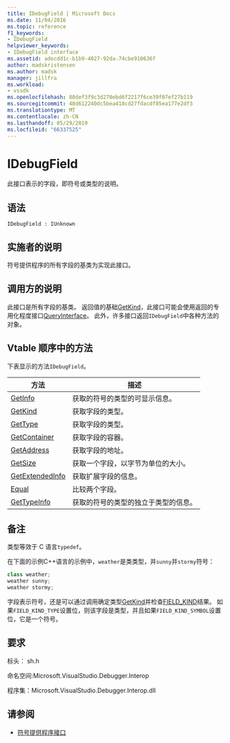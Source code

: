 ```yaml
---
title: IDebugField | Microsoft Docs
ms.date: 11/04/2016
ms.topic: reference
f1_keywords:
- IDebugField
helpviewer_keywords:
- IDebugField interface
ms.assetid: adecdd1c-b1b9-4027-92da-74cbe910636f
author: madskristensen
ms.author: madsk
manager: jillfra
ms.workload:
- vssdk
ms.openlocfilehash: 80def3f9c3d270ebd6f2217f6ce39f07ef27b119
ms.sourcegitcommit: 40d612240dc5bea418cd27fdacdf85ea177e2df3
ms.translationtype: MT
ms.contentlocale: zh-CN
ms.lasthandoff: 05/29/2019
ms.locfileid: "66337525"
---
```

# <a name="idebugfield"></a>IDebugField
此接口表示的字段，即符号或类型的说明。

## <a name="syntax"></a>语法

```
IDebugField : IUnknown
```

## <a name="notes-for-implementers"></a>实施者的说明
 符号提供程序的所有字段的基类为实现此接口。

## <a name="notes-for-callers"></a>调用方的说明
 此接口是所有字段的基类。 返回值的基础[GetKind](../../../extensibility/debugger/reference/idebugfield-getkind.md)，此接口可能会使用返回的专用化程度接口[QueryInterface](/cpp/atl/queryinterface)。 此外，许多接口返回`IDebugField`中各种方法的对象。

## <a name="methods-in-vtable-order"></a>Vtable 顺序中的方法
 下表显示的方法`IDebugField`。

|方法|描述|
|------------|-----------------|
|[GetInfo](../../../extensibility/debugger/reference/idebugfield-getinfo.md)|获取的符号的类型的可显示信息。|
|[GetKind](../../../extensibility/debugger/reference/idebugfield-getkind.md)|获取字段的类型。|
|[GetType](../../../extensibility/debugger/reference/idebugfield-gettype.md)|获取字段的类型。|
|[GetContainer](../../../extensibility/debugger/reference/idebugfield-getcontainer.md)|获取字段的容器。|
|[GetAddress](../../../extensibility/debugger/reference/idebugfield-getaddress.md)|获取字段的地址。|
|[GetSize](../../../extensibility/debugger/reference/idebugfield-getsize.md)|获取一个字段，以字节为单位的大小。|
|[GetExtendedInfo](../../../extensibility/debugger/reference/idebugfield-getextendedinfo.md)|获取扩展字段的信息。|
|[Equal](../../../extensibility/debugger/reference/idebugfield-equal.md)|比较两个字段。|
|[GetTypeInfo](../../../extensibility/debugger/reference/idebugfield-gettypeinfo.md)|获取的符号的类型的独立于类型的信息。|

## <a name="remarks"></a>备注
 类型等效于 C 语言`typedef`。

 在下面的示例C++语言的示例中，`weather`是类类型，并`sunny`并`stormy`符号：

```cpp
class weather;
weather sunny;
weather stormy;
```

 字段表示符号，还是可以通过调用确定类型[GetKind](../../../extensibility/debugger/reference/idebugfield-getkind.md)并检查[FIELD_KIND](../../../extensibility/debugger/reference/field-kind.md)结果。 如果`FIELD_KIND_TYPE`设置位，则该字段是类型，并且如果`FIELD_KIND_SYMBOL`设置位，它是一个符号。

## <a name="requirements"></a>要求
 标头： sh.h

 命名空间:Microsoft.VisualStudio.Debugger.Interop

 程序集：Microsoft.VisualStudio.Debugger.Interop.dll

## <a name="see-also"></a>请参阅
- [符号提供程序接口](../../../extensibility/debugger/reference/symbol-provider-interfaces.md)